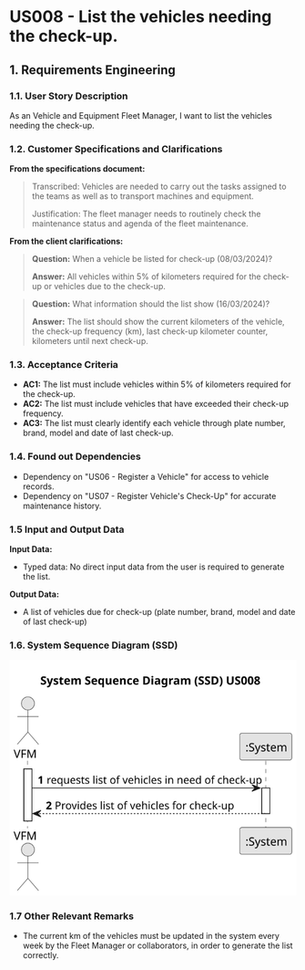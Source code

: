 # US008 - List the vehicles needing the check-up.


## 1. Requirements Engineering

### 1.1. User Story Description

As an Vehicle and Equipment Fleet Manager, I want to list the vehicles needing the check-up.

### 1.2. Customer Specifications and Clarifications 

**From the specifications document:**

> Transcribed:	Vehicles are needed to carry out the tasks assigned to the teams as well as to transport
machines and equipment.
>
> Justification: The fleet manager needs to routinely check the maintenance status and agenda of the fleet maintenance.

**From the client clarifications:**

> **Question:** When a vehicle be listed for check-up (08/03/2024)?
>
> **Answer:** All vehicles within 5% of kilometers required for the check-up or vehicles due to the check-up.

> **Question:** What information should the list show (16/03/2024)?
>
> **Answer:** The list should show the current kilometers of the vehicle, the check-up frequency (km), last check-up kilometer counter, kilometers until next check-up.


### 1.3. Acceptance Criteria


* **AC1:** The list must include vehicles within 5% of kilometers required for the check-up.
* **AC2:** The list must include vehicles that have exceeded their check-up frequency.
* **AC3:** The list must clearly identify each vehicle through plate number, brand, model and date of last check-up.

### 1.4. Found out Dependencies

* Dependency on "US06 - Register a Vehicle" for access to vehicle records.
* Dependency on "US07 - Register Vehicle's Check-Up" for accurate maintenance history.

### 1.5 Input and Output Data

**Input Data:**

* Typed data:
  No direct input data from the user is required to generate the list.

**Output Data:**

* A list of vehicles due for check-up (plate number, brand, model and date of last check-up)

### 1.6. System Sequence Diagram (SSD)



![System Sequence Diagram - Alternative One](svg/us008-system-sequence-diagram-alternative-one.svg)


### 1.7 Other Relevant Remarks

* The current km of the vehicles must be updated in the system every week by the Fleet Manager or collaborators, 
  in order to generate the list correctly.
